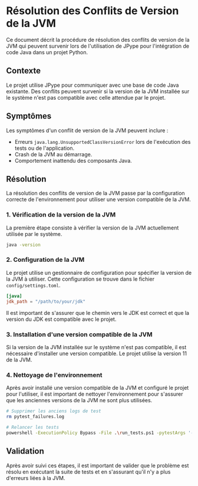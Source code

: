 # Résolution des Conflits de Version de la JVM

Ce document décrit la procédure de résolution des conflits de version de la JVM qui peuvent survenir lors de l'utilisation de JPype pour l'intégration de code Java dans un projet Python.

## Contexte

Le projet utilise JPype pour communiquer avec une base de code Java existante. Des conflits peuvent survenir si la version de la JVM installée sur le système n'est pas compatible avec celle attendue par le projet.

## Symptômes

Les symptômes d'un conflit de version de la JVM peuvent inclure :

*   Erreurs `java.lang.UnsupportedClassVersionError` lors de l'exécution des tests ou de l'application.
*   Crash de la JVM au démarrage.
*   Comportement inattendu des composants Java.

## Résolution

La résolution des conflits de version de la JVM passe par la configuration correcte de l'environnement pour utiliser une version compatible de la JVM.

### 1. Vérification de la version de la JVM

La première étape consiste à vérifier la version de la JVM actuellement utilisée par le système.

```bash
java -version
```

### 2. Configuration de la JVM

Le projet utilise un gestionnaire de configuration pour spécifier la version de la JVM à utiliser. Cette configuration se trouve dans le fichier `config/settings.toml`.

```toml
[java]
jdk_path = "/path/to/your/jdk"
```

Il est important de s'assurer que le chemin vers le JDK est correct et que la version du JDK est compatible avec le projet.

### 3. Installation d'une version compatible de la JVM

Si la version de la JVM installée sur le système n'est pas compatible, il est nécessaire d'installer une version compatible. Le projet utilise la version 11 de la JVM.

### 4. Nettoyage de l'environnement

Après avoir installé une version compatible de la JVM et configuré le projet pour l'utiliser, il est important de nettoyer l'environnement pour s'assurer que les anciennes versions de la JVM ne sont plus utilisées.

```bash
# Supprimer les anciens logs de test
rm pytest_failures.log

# Relancer les tests
powershell -ExecutionPolicy Bypass -File .\run_tests.ps1 -pytestArgs '-p no:opentelemetry' -LogFile 'pytest_failures.log'
```

## Validation

Après avoir suivi ces étapes, il est important de valider que le problème est résolu en exécutant la suite de tests et en s'assurant qu'il n'y a plus d'erreurs liées à la JVM.